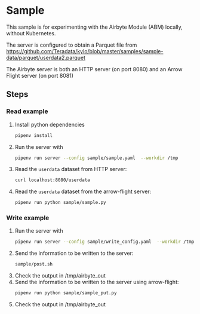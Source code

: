 # Sample

This sample is for experimenting with the Airbyte Module (ABM) locally,
without Kubernetes.

The server is configured to obtain a Parquet file from
https://github.com/Teradata/kylo/blob/master/samples/sample-data/parquet/userdata2.parquet

The Airbyte server is both an HTTP server (on port 8080) and an
Arrow Flight server (on port 8081)

## Steps
### Read example

1. Install python dependencies
    ```bash
    pipenv install
    ```
1. Run the server with
    ```bash
    pipenv run server --config sample/sample.yaml  --workdir /tmp
    ```
1. Read the `userdata` dataset from HTTP server:
    ```bash
    curl localhost:8080/userdata
    ```
1. Read the `userdata` dataset from the arrow-flight server:
   ```bash
   pipenv run python sample/sample.py
    ```

### Write example
1. Run the server with
    ```bash
    pipenv run server --config sample/write_config.yaml  --workdir /tmp
    ```
1. Send the information to be written to the server:
   ```bash
   sample/post.sh
   ```
1. Check the output in /tmp/airbyte_out
1. Send the information to be written to the server using arrow-flight:
   ```bash
   pipenv run python sample/sample_put.py
   ```
1. Check the output in /tmp/airbyte_out
